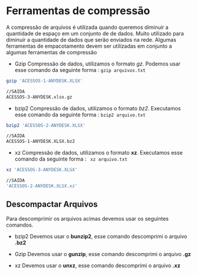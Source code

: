 # Ferramentas de compressão

A compressão de arquivos é utilizada quando queremos diminuir a quantidade de espaço em um conjunto de de dados. Muito utilizado para diminuir a quantidade de dados que serão enviados na rede. Algumas ferramentas de empacotamento devem ser utilizadas em conjunto a algumas ferramentas de compressão 
* Gzip
Compressão de dados, utilizamos o formato *gz*. Podemos usar esse comando da seguinte forma : ```gzip arquivos.txt``` 
```bash 
gzip 'ACESSOS-1-ANYDESK.XLSX'

//SAIDA 
ACESSOS-3-ANYDESK.xlsx.gz
```

* bzip2
Compressão de dados, utilizamos o formato *bz2*. Executamos esse comando da seguinte forma : ```bzip2 arquivo.txt```

```bash 
bzip2 'ACESSOS-2-ANYDESK.XLSX'

//SAIDA 
ACESSOS-1-ANYDESK.XLSX.bz2
``` 

* xz
Compressão de dados, utilizamos o formato **xz**. Executamos esse comando da seguinte
forma : ``` xz arquivo.txt```
```bash 
xz 'ACESSOS-3-ANYDESK.XLSX'

//SAIDA
'ACESSOS-2-ANYDESK.XLSX.xz'
``` 

## Descompactar Arquivos
Para descomprimir os arquivos acimas devemos usar os seguintes comandos.

* bzip2 
	Devemos usar o **bunzip2**, esse comando descomprimi o arquivo **.bz2** 

* Gzip
	Devemos usar o **gunzip**, esse comando descomprimi o arquivo **.gz**

* xz
	Devemos usar o **unxz**, esse comando descomprimi o arquivo **.xz**